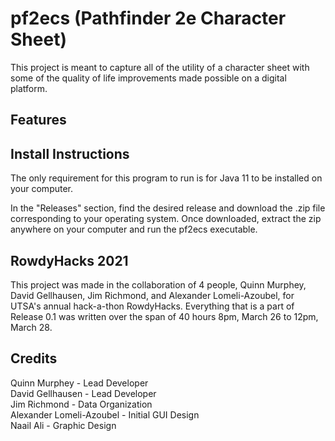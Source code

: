 # pf2ecs (Pathfinder 2e Character Sheet)

This project is meant to capture all of the utility of a character sheet with some of the quality of life improvements made possible on a digital platform.

## Features


## Install Instructions
The only requirement for this program to run is for Java 11 to be installed on your computer.

In the "Releases" section, find the desired release and download the .zip file corresponding to your operating system. Once downloaded, extract the zip anywhere on your computer and run the pf2ecs executable.

## RowdyHacks 2021

This project was made in the collaboration of 4 people, Quinn Murphey, David Gellhausen, Jim Richmond, and Alexander Lomeli-Azoubel, for UTSA's annual hack-a-thon RowdyHacks. Everything that is a part of Release 0.1 was written over the span of 40 hours 8pm, March 26 to 12pm, March 28.

## Credits
Quinn Murphey - Lead Developer \
David Gellhausen - Lead Developer \
Jim Richmond - Data Organization \
Alexander Lomeli-Azoubel - Initial GUI Design \
Naail Ali - Graphic Design
